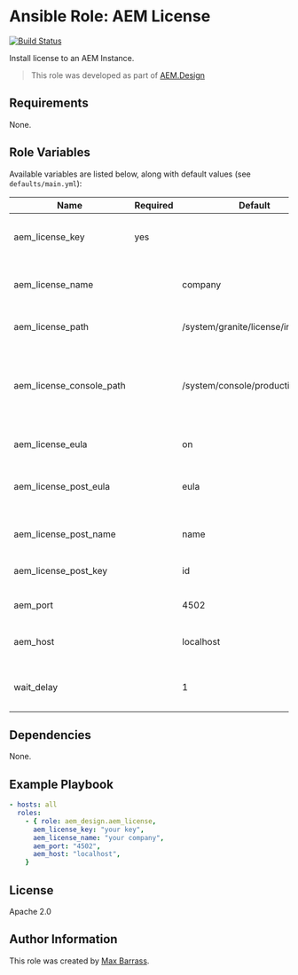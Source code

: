 # Ansible Role: AEM License

[![Build Status](https://travis-ci.org/aem-design/ansible-role-aem-license.svg?branch=master)](https://travis-ci.org/aem-design/ansible-role-aem-license)

Install license to an AEM Instance.
> This role was developed as part of
> [AEM.Design](http://aem.design/)

## Requirements

None.

## Role Variables

Available variables are listed below, along with default values (see `defaults/main.yml`):

| Name                     	| Required 	| Default                                          	| Notes                                                 	|
|--------------------------	|----------	|--------------------------------------------------	|-------------------------------------------------------	|
| aem_license_key          	| yes      	|                                               	| license key submit value                              	|
| aem_license_name         	|          	| company                                           | company name submit value                             	|
| aem_license_path         	|        	| /system/granite/license/index.html               	| license page path                                     	|
| aem_license_console_path 	|          	| /system/console/productinfo                      	| license console path, used to check if license worked 	|
| aem_license_eula         	|          	| on                                               	| eula submit value                                     	|
| aem_license_post_eula    	|          	| eula                                             	| eula checkbox field name                              	|
| aem_license_post_name    	|          	| name                                             	| company name field name                               	|
| aem_license_post_key     	|          	| id                                               	| key field name                                        	|
|                          	|          	|                                                  	|                                                       	|
| aem_port                 	|          	| 4502                                           	| aem service port                                      	|
| aem_host                 	|          	| localhost                                      	| aem service host                                      	|
|                          	|          	|                                                  	|                                                       	|
| wait_delay               	|          	| 1                                                	| how long to wait between retries                      	|


## Dependencies

None.

## Example Playbook

```yaml
- hosts: all
  roles:
    - { role: aem_design.aem_license,
      aem_license_key: "your key",
      aem_license_name: "your company",
      aem_port: "4502",
      aem_host: "localhost",
    }
```

## License

Apache 2.0

## Author Information

This role was created by [Max Barrass](https://aem.design/).
